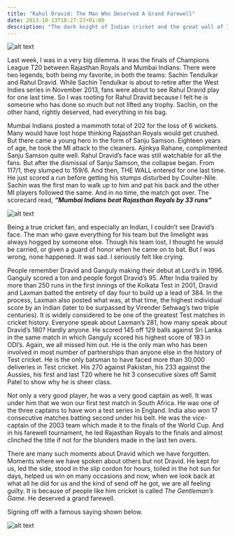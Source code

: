 ```yaml
---
title: "Rahul Dravid: The Man Who Deserved A Grand Farewell"
date: 2013-10-13T18:27:27+01:00
description: "The dark knight of Indian cricket and the great wall of India"
---
```


![alt text](https://i.imgur.com/X5JqOdg.jpg "Rahul Dravid")

Last week, I was in a very big dilemma. It was the finals of Champions League T20 between Rajasthan Royals and Mumbai Indians. There were two legends, both being my favorite, in both the teams: Sachin Tendulkar and Rahul Dravid. While Sachin Tendulkar is about to retire after the West Indies series in November 2013, fans were about to see Rahul Dravid play for one last time. So I was rooting for Rahul Dravid because I felt he is someone who has done so much but not lifted any trophy. Sachin, on the other hand, rightly deserved, had everything in his bag.

Mumbai Indians posted a mammoth total of 202 for the loss of 6 wickets. Many would have lost hope thinking Rajasthan Royals would get crushed. But there came a young hero in the form of Sanju Samson. Eighteen years of age, he took the MI attack to the cleaners. Ajinkya Rahane, complimented Sanju Samson quite well. Rahul Dravid’s face was still watchable for all the fans. But after the dismissal of Sanju Samson, the collapse began. From 117/1, they slumped to 159/6. And then, THE WALL entered for one last time. He just scored a run before getting his stumps disturbed by Coulter-Nile. Sachin was the first man to walk up to him and pat his back and the other MI players followed the same. And in no time, the match got over. The scorecard read, __*“Mumbai Indians beat Rajasthan Royals by 33 runs”*__

![alt text](https://s3.scoopwhoop.com/aka/dravid/4.jpg "Rahul Dravid's final match")

Being a true cricket fan, and especially an Indian, I couldn’t see Dravid’s face. The man who gave everything for his team but the limelight was always hogged by someone else. Though his team lost, I thought he would be carried, or given a guard of honor when he came on to bat. But I was wrong, none happened. It was sad. I seriously felt like crying.

People remember Dravid and Ganguly making their debut at Lord’s in 1996. Ganguly scored a ton and people forgot Dravid’s 95. After India trailed by more than 250 runs in the first innings of the Kolkata Test in 2001, Dravid and Laxman batted the entirety of day four to build up a lead of 384. In the process, Laxman also posted what was, at that time, the highest individual score by an Indian (later to be surpassed by Virender Sehwag’s two triple centuries). It is widely considered to be one of the greatest Test matches in cricket history. Everyone speak about Laxman’s 281, how many speak about Dravid’s 180? Hardly anyone. He scored 145 off 129 balls against Sri Lanka in the same match in which Ganguly scored his highest score of 183 in ODI’s. Again, we all missed him out. He is the only man who has been involved in most number of partnerships than anyone else in the history of Test cricket. He is the only batsman to have faced more than 30,000 deliveries in Test cricket. His 270 against Pakistan, his 233 against the Aussies, his first and last T20 where he hit 3 consecutive sixes off Samit Patel to show why he is sheer class.

Not only a very good player, he was a very good captain as well. It was under him that we won our first test match in South Africa. He was one of the three captains to have won a test series in England. India also won 17 consecutive matches batting second under his belt. He was the vice-captain of the 2003 team which made it to the finals of the World Cup. And in his farewell tournament, he led Rajasthan Royals to the finals and almost clinched the title if not for the blunders made in the last ten overs.

There are many such moments about Dravid which we have forgotten. Moments where we have spoken about others but not Dravid. He kept for us, led the side, stood in the slip cordon for hours, toiled in the hot sun for days, helped us win on many occasions and now, when we look back at what all he did for us and the kind of send off he got, we are all feeling guilty. It is because of people like him cricket is called *The Gentleman’s Game*. He deserved a grand farewell.

Signing off with a famous saying shown below.

![alt text](https://images2.imgbox.com/5f/14/hB6NvH2p_o.jpg "A placard during a match")